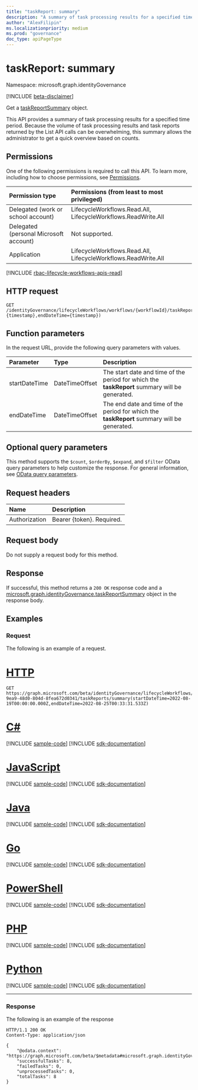 ```yaml
---
title: "taskReport: summary"
description: "A summary of task processing results for a specified time period. Since the amount of task processing results and task reports returned by the List API calls can be overwhelming, this summary allows the administrator to get a quick overview based on counts."
author: "AlexFilipin"
ms.localizationpriority: medium
ms.prod: "governance"
doc_type: apiPageType
---
```


# taskReport: summary

Namespace: microsoft.graph.identityGovernance

[!INCLUDE [beta-disclaimer](../../includes/beta-disclaimer.md)]

Get a [taskReportSummary](../resources/identitygovernance-taskreportsummary.md) object.

This API provides a summary of task processing results for a specified time period. Because the volume of task processing results and task reports returned by the List API calls can be overwhelming, this summary allows the administrator to get a quick overview based on counts.

## Permissions

One of the following permissions is required to call this API. To learn more, including how to choose permissions, see [Permissions](/graph/permissions-reference).

|Permission type|Permissions (from least to most privileged)|
|:---|:---|
|Delegated (work or school account)|LifecycleWorkflows.Read.All, LifecycleWorkflows.ReadWrite.All|
|Delegated (personal Microsoft account)|Not supported.|
|Application|LifecycleWorkflows.Read.All, LifecycleWorkflows.ReadWrite.All|

[!INCLUDE [rbac-lifecycle-workflows-apis-read](../includes/rbac-for-apis/rbac-lifecycle-workflows-apis-read.md)]

## HTTP request

<!-- {
  "blockType": "ignored"
}
-->
``` http
GET /identityGovernance/lifecycleWorkflows/workflows/{workflowId}/taskReports/summary(startDateTime={timestamp},endDateTime={timestamp})
```


## Function parameters
In the request URL, provide the following query parameters with values.

|Parameter|Type|Description|
|:---|:---|:---|
|startDateTime|DateTimeOffset|The start date and time of the period for which the **taskReport** summary will be generated.|
|endDateTime|DateTimeOffset|The end date and time of the period for which the **taskReport** summary will be generated.|

## Optional query parameters

This method supports the `$count`, `$orderBy`, `$expand`, and `$filter` OData query parameters to help customize the response. For general information, see [OData query parameters](/graph/query-parameters).

## Request headers

|Name|Description|
|:---|:---|
|Authorization|Bearer {token}. Required.|

## Request body

Do not supply a request body for this method.

## Response

If successful, this method returns a `200 OK` response code and a [microsoft.graph.identityGovernance.taskReportSummary](../resources/identitygovernance-taskreportsummary.md) object in the response body.

## Examples

### Request

The following is an example of a request.

# [HTTP](#tab/http)
<!-- {
  "blockType": "request",
  "name": "lifecycleworkflows_get_taskreport.summary"
}
-->
``` http
GET https://graph.microsoft.com/beta/identityGovernance/lifecycleWorkflows/workflows/14879e66-9ea9-48d0-804d-8fea672d0341/taskReports/summary(startDateTime=2022-08-19T00:00:00.000Z,endDateTime=2022-08-25T00:33:31.533Z)
```

# [C#](#tab/csharp)
[!INCLUDE [sample-code](../includes/snippets/csharp/lifecycleworkflows-get-taskreportsummary-csharp-snippets.md)]
[!INCLUDE [sdk-documentation](../includes/snippets/snippets-sdk-documentation-link.md)]

# [JavaScript](#tab/javascript)
[!INCLUDE [sample-code](../includes/snippets/javascript/lifecycleworkflows-get-taskreportsummary-javascript-snippets.md)]
[!INCLUDE [sdk-documentation](../includes/snippets/snippets-sdk-documentation-link.md)]

# [Java](#tab/java)
[!INCLUDE [sample-code](../includes/snippets/java/lifecycleworkflows-get-taskreportsummary-java-snippets.md)]
[!INCLUDE [sdk-documentation](../includes/snippets/snippets-sdk-documentation-link.md)]

# [Go](#tab/go)
[!INCLUDE [sample-code](../includes/snippets/go/lifecycleworkflows-get-taskreportsummary-go-snippets.md)]
[!INCLUDE [sdk-documentation](../includes/snippets/snippets-sdk-documentation-link.md)]

# [PowerShell](#tab/powershell)
[!INCLUDE [sample-code](../includes/snippets/powershell/lifecycleworkflows-get-taskreportsummary-powershell-snippets.md)]
[!INCLUDE [sdk-documentation](../includes/snippets/snippets-sdk-documentation-link.md)]

# [PHP](#tab/php)
[!INCLUDE [sample-code](../includes/snippets/php/lifecycleworkflows-get-taskreportsummary-php-snippets.md)]
[!INCLUDE [sdk-documentation](../includes/snippets/snippets-sdk-documentation-link.md)]

# [Python](#tab/python)
[!INCLUDE [sample-code](../includes/snippets/python/lifecycleworkflows-get-taskreportsummary-python-snippets.md)]
[!INCLUDE [sdk-documentation](../includes/snippets/snippets-sdk-documentation-link.md)]

---

### Response

The following is an example of the response
<!-- {
  "blockType": "response",
  "truncated": true,
  "@odata.type": "microsoft.graph.identityGovernance.taskReport"
}
-->
``` http
HTTP/1.1 200 OK
Content-Type: application/json

{
    "@odata.context": "https://graph.microsoft.com/beta/$metadata#microsoft.graph.identityGovernance.taskReportSummary",
    "successfulTasks": 8,
    "failedTasks": 0,
    "unprocessedTasks": 0,
    "totalTasks": 8
}
```
